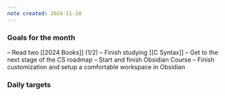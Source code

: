 ```yaml
---
note created: 2024-11-10
---
```

### Goals for the month

– Read two [[2024 Books]] (1/2)
– Finish studying [[C Syntax]]
– Get to the next stage of the CS roadmap
– Start and finish Obsidian Course
– Finish customization and setup a comfortable workspace in Obsidian

### Daily targets
